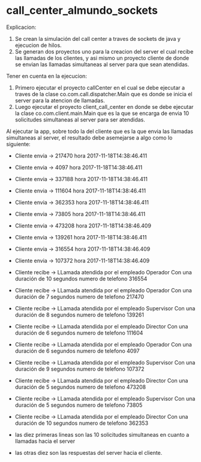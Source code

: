 # call_center_almundo_sockets

Explicacion: 

1. Se crean la simulación del call center a traves de sockets de java y ejecucion de hilos. 
2. Se generan dos proyectos uno para la creacion del server el cual recibe las llamadas de los clientes, y asi mismo un proyecto cliente 
de donde se envian las llamadas simultaneas al server para que sean atendidas. 

 
	
Tener en cuenta en la ejecucion: 

1. Primero ejecutar el proyecto callCenter en el cual se debe ejecutar a traves de la clase co.com.call.dispatcher.Main que es donde se 
inicia el server para la atencion de llamadas. 
2. Luego ejecutar el proyecto client_call_center en donde se debe ejecutar la clase co.com.client.main.Main que es la que se encarga de envia
10 solicitudes simultaneas al server para ser atendidas. 

Al ejecutar la app, sobre todo la del cliente que es la que envia las llamadas simultaneas al server, el resultado debe asemejarse a algo como lo siguiente: 

- Cliente envia -> 217470 hora 2017-11-18T14:38:46.411
- Cliente envia -> 4097 hora 2017-11-18T14:38:46.411
- Cliente envia -> 337188 hora 2017-11-18T14:38:46.411
- Cliente envia -> 111604 hora 2017-11-18T14:38:46.411
- Cliente envia -> 362353 hora 2017-11-18T14:38:46.411
- Cliente envia -> 73805 hora 2017-11-18T14:38:46.411
- Cliente envia -> 473208 hora 2017-11-18T14:38:46.409
- Cliente envia -> 139261 hora 2017-11-18T14:38:46.411
- Cliente envia -> 316554 hora 2017-11-18T14:38:46.409
- Cliente envia -> 107372 hora 2017-11-18T14:38:46.409
- Cliente recibe -> LLamada atendida por el empleado Operador Con una duración de 10 segundos numero de telefono 316554
- Cliente recibe -> LLamada atendida por el empleado Operador Con una duración de 7 segundos numero de telefono 217470
- Cliente recibe -> LLamada atendida por el empleado Supervisor Con una duración de 8 segundos numero de telefono 139261
- Cliente recibe -> LLamada atendida por el empleado Director Con una duración de 6 segundos numero de telefono 111604
- Cliente recibe -> LLamada atendida por el empleado Operador Con una duración de 6 segundos numero de telefono 4097
- Cliente recibe -> LLamada atendida por el empleado Supervisor Con una duración de 9 segundos numero de telefono 107372
- Cliente recibe -> LLamada atendida por el empleado Director Con una duración de 5 segundos numero de telefono 473208
- Cliente recibe -> LLamada atendida por el empleado Supervisor Con una duración de 5 segundos numero de telefono 73805
- Cliente recibe -> LLamada atendida por el empleado Director Con una duración de 10 segundos numero de telefono 362353

- las diez primeras lineas son las 10 solicitudes simultaneas en cuanto a llamadas hacia el server
- las otras diez son las respuestas del server hacia el cliente. 


